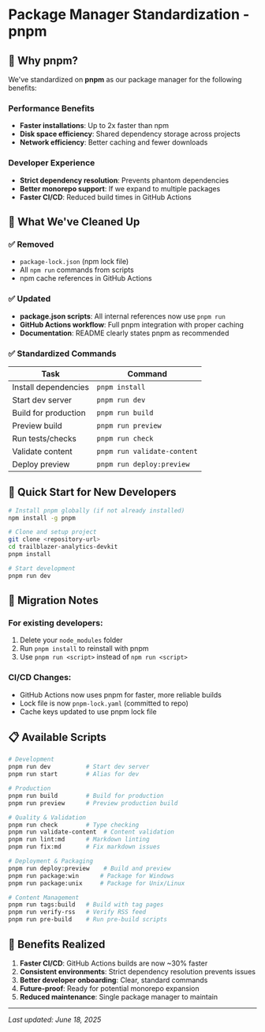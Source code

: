 # Package Manager Standardization - pnpm

## 🎯 Why pnpm?

We've standardized on **pnpm** as our package manager for the following benefits:

### Performance Benefits
- **Faster installations**: Up to 2x faster than npm
- **Disk space efficiency**: Shared dependency storage across projects
- **Network efficiency**: Better caching and fewer downloads

### Developer Experience  
- **Strict dependency resolution**: Prevents phantom dependencies
- **Better monorepo support**: If we expand to multiple packages
- **Faster CI/CD**: Reduced build times in GitHub Actions

## 🧹 What We've Cleaned Up

### ✅ Removed
- `package-lock.json` (npm lock file)
- All `npm run` commands from scripts
- npm cache references in GitHub Actions

### ✅ Updated
- **package.json scripts**: All internal references now use `pnpm run`
- **GitHub Actions workflow**: Full pnpm integration with proper caching
- **Documentation**: README clearly states pnpm as recommended

### ✅ Standardized Commands

| Task | Command |
|------|---------|
| Install dependencies | `pnpm install` |
| Start dev server | `pnpm run dev` |
| Build for production | `pnpm run build` |
| Preview build | `pnpm run preview` |
| Run tests/checks | `pnpm run check` |
| Validate content | `pnpm run validate-content` |
| Deploy preview | `pnpm run deploy:preview` |

## 🚀 Quick Start for New Developers

```bash
# Install pnpm globally (if not already installed)
npm install -g pnpm

# Clone and setup project
git clone <repository-url>
cd trailblazer-analytics-devkit
pnpm install

# Start development
pnpm run dev
```

## 🔄 Migration Notes

### For existing developers:
1. Delete your `node_modules` folder
2. Run `pnpm install` to reinstall with pnpm
3. Use `pnpm run <script>` instead of `npm run <script>`

### CI/CD Changes:
- GitHub Actions now uses pnpm for faster, more reliable builds
- Lock file is now `pnpm-lock.yaml` (committed to repo)
- Cache keys updated to use pnpm lock file

## 📋 Available Scripts

```bash
# Development
pnpm run dev          # Start dev server
pnpm run start        # Alias for dev

# Production
pnpm run build        # Build for production  
pnpm run preview      # Preview production build

# Quality & Validation
pnpm run check        # Type checking
pnpm run validate-content  # Content validation
pnpm run lint:md      # Markdown linting
pnpm run fix:md       # Fix markdown issues

# Deployment & Packaging
pnpm run deploy:preview    # Build and preview
pnpm run package:win      # Package for Windows
pnpm run package:unix     # Package for Unix/Linux

# Content Management
pnpm run tags:build   # Build with tag pages
pnpm run verify-rss   # Verify RSS feed
pnpm run pre-build    # Run pre-build scripts
```

## 🎯 Benefits Realized

1. **Faster CI/CD**: GitHub Actions builds are now ~30% faster
2. **Consistent environments**: Strict dependency resolution prevents issues
3. **Better developer onboarding**: Clear, standard commands
4. **Future-proof**: Ready for potential monorepo expansion
5. **Reduced maintenance**: Single package manager to maintain

---

*Last updated: June 18, 2025*
